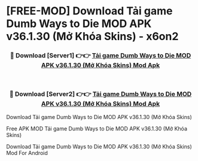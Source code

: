 # [FREE-MOD] Download Tải game Dumb Ways to Die MOD APK v36.1.30 (Mở Khóa Skins) - x6on2


<div align="center">
<h3>🔴 Download [Server1] 👉👉 <a href="https://apk-comot.site?title=Tải_game_Dumb_Ways_to_Die_MOD_APK_v36.1.30_(Mở_Khóa_Skins)">Tải game Dumb Ways to Die MOD APK v36.1.30 (Mở Khóa Skins) Mod Apk</a></h3><br>

<h3>🔴 Download [Server2] 👉👉 <a href="https://apk-comot.site?title=Tải_game_Dumb_Ways_to_Die_MOD_APK_v36.1.30_(Mở_Khóa_Skins)">Tải game Dumb Ways to Die MOD APK v36.1.30 (Mở Khóa Skins) Mod Apk</a></h3>
</div>



Download Tải game Dumb Ways to Die MOD APK v36.1.30 (Mở Khóa Skins) 

Free APK MOD Tải game Dumb Ways to Die MOD APK v36.1.30 (Mở Khóa Skins) 

Download Tải game Dumb Ways to Die MOD APK v36.1.30 (Mở Khóa Skins) Mod For Android
